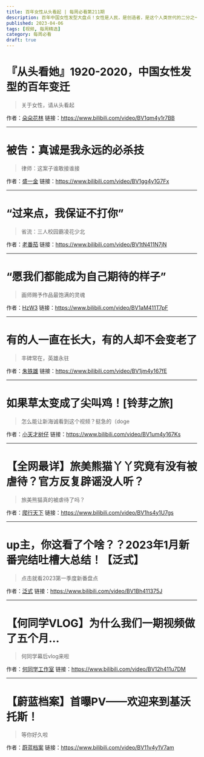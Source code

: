 ```yaml
---
title: 百年女性从头看起 | 每周必看第211期
description: 百年中国女性发型大盘点！女性是人民，是创造者，是这个人类世代的二分之一片天空。
published: 2023-04-06
tags: [视频, 每周精选]
category: 每周必看
draft: true
---
```


# 『从头看她』1920-2020，中国女性发型的百年变迁
> 关于女性，请从头看起

作者：[朵朵花林](https://space.bilibili.com/297344797)
链接：https://www.bilibili.com/video/BV1qm4y1r7BB

---

# 被告：真诚是我永远的必杀技
> 律师：这案子谁敢接谁接

作者：[盛一金](https://space.bilibili.com/477456482)
链接：https://www.bilibili.com/video/BV1gg4y1G7Fx

---

# “过来点，我保证不打你”
> 省流：三人校园霸凌花少北

作者：[老番茄](https://space.bilibili.com/546195)
链接：https://www.bilibili.com/video/BV1tN411N7jN

---

# “愿我们都能成为自己期待的样子”
> 画师赐予作品最饱满的灵魂

作者：[HzW3](https://space.bilibili.com/10020429)
链接：https://www.bilibili.com/video/BV1aM411T7pF

---

# 有的人一直在长大，有的人却不会变老了
> 丰碑常在，英雄永驻

作者：[朱铁雄](https://space.bilibili.com/30139938)
链接：https://www.bilibili.com/video/BV1jm4y167fE

---

# 如果草太变成了尖叫鸡！[铃芽之旅]
> 怎么能让新海诚看到这个视频？挺急的（doge

作者：[小天才树仔](https://space.bilibili.com/313534386)
链接：https://www.bilibili.com/video/BV1um4y167Ks

---

# 【全网最详】旅美熊猫丫丫究竟有没有被虐待？官方反复辟谣没人听？
> 旅美熊猫真的被虐待了吗？

作者：[爬行天下](https://space.bilibili.com/35853609)
链接：https://www.bilibili.com/video/BV1hs4y1U7gs

---

# up主，你这看了个啥？？2023年1月新番完结吐槽大总结！【泛式】
> 点击就看2023第一季度新番盘点

作者：[泛式](https://space.bilibili.com/63231)
链接：https://www.bilibili.com/video/BV1Bh411375J

---

# 【何同学VLOG】为什么我们一期视频做了五个月...
> 何同学幕后vlog来啦

作者：[何同学工作室](https://space.bilibili.com/1192648858)
链接：https://www.bilibili.com/video/BV12h411u7DM

---

# 【蔚蓝档案】首曝PV——欢迎来到基沃托斯！
> 等你好久啦

作者：[蔚蓝档案](https://space.bilibili.com/3493265644980448)
链接：https://www.bilibili.com/video/BV11v4y1V7am

